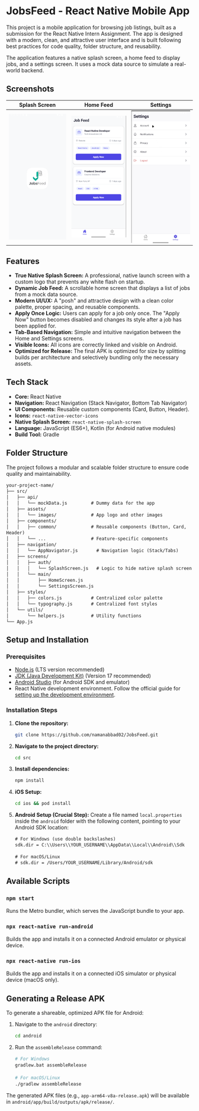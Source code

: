 # JobsFeed - React Native Mobile App

This project is a mobile application for browsing job listings, built as a submission for the React Native Intern Assignment. The app is designed with a modern, clean, and attractive user interface and is built following best practices for code quality, folder structure, and reusability.

The application features a native splash screen, a home feed to display jobs, and a settings screen. It uses a mock data source to simulate a real-world backend.

## Screenshots


| Splash Screen                               | Home Feed                                 | Settings                                  |
| ------------------------------------------- | ----------------------------------------- | ----------------------------------------- |
| ![Splash Screen](screenshots/splash.png) | ![Home Feed](screenshots/home.png) | ![Settings](screenshots/settings.png) |

## Features

-   **True Native Splash Screen:** A professional, native launch screen with a custom logo that prevents any white flash on startup.
-   **Dynamic Job Feed:** A scrollable home screen that displays a list of jobs from a mock data source.
-   **Modern UI/UX:** A "posh" and attractive design with a clean color palette, proper spacing, and reusable components.
-   **Apply Once Logic:** Users can apply for a job only once. The "Apply Now" button becomes disabled and changes its style after a job has been applied for.
-   **Tab-Based Navigation:** Simple and intuitive navigation between the Home and Settings screens.
-   **Visible Icons:** All icons are correctly linked and visible on Android.
-   **Optimized for Release:** The final APK is optimized for size by splitting builds per architecture and selectively bundling only the necessary assets.

## Tech Stack

-   **Core:** React Native
-   **Navigation:** React Navigation (Stack Navigator, Bottom Tab Navigator)
-   **UI Components:** Reusable custom components (Card, Button, Header).
-   **Icons:** `react-native-vector-icons`
-   **Native Splash Screen:** `react-native-splash-screen`
-   **Language:** JavaScript (ES6+), Kotlin (for Android native modules)
-   **Build Tool:** Gradle

## Folder Structure

The project follows a modular and scalable folder structure to ensure code quality and maintainability.

```
your-project-name/
├── src/
│   ├── api/
│   │   └── mockData.js         # Dummy data for the app
│   ├── assets/
│   │   └── images/             # App logo and other images
│   ├── components/
│   │   ├── common/             # Reusable components (Button, Card, Header)
│   │   └── ...                 # Feature-specific components
│   ├── navigation/
│   │   └── AppNavigator.js       # Navigation logic (Stack/Tabs)
│   ├── screens/
│   │   ├── auth/
│   │   │   └── SplashScreen.js   # Logic to hide native splash screen
│   │   └── main/
│   │       ├── HomeScreen.js
│   │       └── SettingsScreen.js
│   ├── styles/
│   │   ├── colors.js           # Centralized color palette
│   │   └── typography.js       # Centralized font styles
│   └── utils/
│       └── helpers.js          # Utility functions
└── App.js
```


## Setup and Installation

### Prerequisites

-   [Node.js](https://nodejs.org/) (LTS version recommended)
-   [JDK (Java Development Kit)](https://www.oracle.com/java/technologies/downloads/) (Version 17 recommended)
-   [Android Studio](https://developer.android.com/studio) (for Android SDK and emulator)
-   React Native development environment. Follow the official guide for [setting up the development environment](https://reactnative.dev/docs/environment-setup).

### Installation Steps

1.  **Clone the repository:**
    ```bash
    git clone https://github.com/namanabbad02/JobsFeed.git
    ```

2.  **Navigate to the project directory:**
    ```bash
    cd src
    ```

3.  **Install dependencies:**
    ```bash
    npm install
    ```

4.  **iOS Setup:**
    ```bash
    cd ios && pod install
    ```

5.  **Android Setup (Crucial Step):**
    Create a file named `local.properties` inside the `android` folder with the following content, pointing to your Android SDK location:
    ```properties
    # For Windows (use double backslashes)
    sdk.dir = C:\\Users\\YOUR_USERNAME\\AppData\\Local\\Android\\Sdk

    # For macOS/Linux
    # sdk.dir = /Users/YOUR_USERNAME/Library/Android/sdk
    ```

## Available Scripts

### `npm start`

Runs the Metro bundler, which serves the JavaScript bundle to your app.

### `npx react-native run-android`

Builds the app and installs it on a connected Android emulator or physical device.

### `npx react-native run-ios`

Builds the app and installs it on a connected iOS simulator or physical device (macOS only).

## Generating a Release APK

To generate a shareable, optimized APK file for Android:

1.  Navigate to the `android` directory:
    ```bash
    cd android
    ```

2.  Run the `assembleRelease` command:
    ```bash
    # For Windows
    gradlew.bat assembleRelease

    # For macOS/Linux
    ./gradlew assembleRelease
    ```

The generated APK files (e.g., `app-arm64-v8a-release.apk`) will be available in `android/app/build/outputs/apk/release/`.
